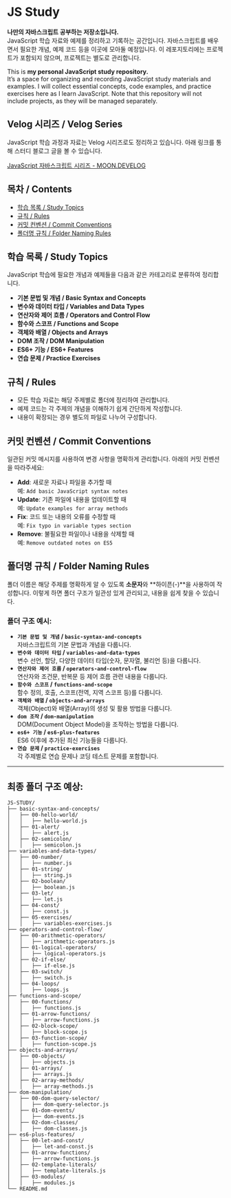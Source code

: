 # JS Study

**나만의 자바스크립트 공부하는 저장소입니다.**  
JavaScript 학습 자료와 예제를 정리하고 기록하는 공간입니다. 자바스크립트를 배우면서 필요한 개념, 예제 코드 등을 이곳에 모아둘 예정입니다. 이 레포지토리에는 프로젝트가 포함되지 않으며, 프로젝트는 별도로 관리합니다.

This is **my personal JavaScript study repository.**  
It’s a space for organizing and recording JavaScript study materials and examples. I will collect essential concepts, code examples, and practice exercises here as I learn JavaScript. Note that this repository will not include projects, as they will be managed separately.

## Velog 시리즈 / Velog Series

JavaScript 학습 과정과 자료는 Velog 시리즈로도 정리하고 있습니다. 아래 링크를 통해 스터디 블로그 글을 볼 수 있습니다.

[JavaScript 자바스크립트 시리즈 - MOON.DEVELOG](https://velog.io/@moon_dev/series/JavaScript-자바스크립트)

## 목차 / Contents

- [학습 목록 / Study Topics](#학습-목록--study-topics)
- [규칙 / Rules](#규칙--rules)
- [커밋 컨벤션 / Commit Conventions](#커밋-컨벤션--commit-conventions)
- [폴더명 규칙 / Folder Naming Rules](#폴더명-규칙--folder-naming-rules)

## 학습 목록 / Study Topics

JavaScript 학습에 필요한 개념과 예제들을 다음과 같은 카테고리로 분류하여 정리합니다.

- **기본 문법 및 개념 / Basic Syntax and Concepts**
- **변수와 데이터 타입 / Variables and Data Types**
- **연산자와 제어 흐름 / Operators and Control Flow**
- **함수와 스코프 / Functions and Scope**
- **객체와 배열 / Objects and Arrays**
- **DOM 조작 / DOM Manipulation**
- **ES6+ 기능 / ES6+ Features**
- **연습 문제 / Practice Exercises**

## 규칙 / Rules

- 모든 학습 자료는 해당 주제별로 폴더에 정리하여 관리합니다.
- 예제 코드는 각 주제의 개념을 이해하기 쉽게 간단하게 작성합니다.
- 내용이 확장되는 경우 별도의 파일로 나누어 구성합니다.

## 커밋 컨벤션 / Commit Conventions

일관된 커밋 메시지를 사용하여 변경 사항을 명확하게 관리합니다. 아래의 커밋 컨벤션을 따라주세요:

- **Add**: 새로운 자료나 파일을 추가할 때  
  예: `Add basic JavaScript syntax notes`
- **Update**: 기존 파일에 내용을 업데이트할 때  
  예: `Update examples for array methods`
- **Fix**: 코드 또는 내용의 오류를 수정할 때  
  예: `Fix typo in variable types section`
- **Remove**: 불필요한 파일이나 내용을 삭제할 때  
  예: `Remove outdated notes on ES5`

## 폴더명 규칙 / Folder Naming Rules

폴더 이름은 해당 주제를 명확하게 알 수 있도록 **소문자**와 **하이픈(-)**을 사용하여 작성합니다. 이렇게 하면 폴더 구조가 일관성 있게 관리되고, 내용을 쉽게 찾을 수 있습니다.

### 폴더 구조 예시:

- **`기본 문법 및 개념` / `basic-syntax-and-concepts`**  
  자바스크립트의 기본 문법과 개념을 다룹니다.
- **`변수와 데이터 타입` / `variables-and-data-types`**  
  변수 선언, 할당, 다양한 데이터 타입(숫자, 문자열, 불리언 등)을 다룹니다.
- **`연산자와 제어 흐름` / `operators-and-control-flow`**  
  연산자와 조건문, 반복문 등 제어 흐름 관련 내용을 다룹니다.
- **`함수와 스코프` / `functions-and-scope`**  
  함수 정의, 호출, 스코프(전역, 지역 스코프 등)를 다룹니다.
- **`객체와 배열` / `objects-and-arrays`**  
  객체(Object)와 배열(Array)의 생성 및 활용 방법을 다룹니다.
- **`dom 조작` / `dom-manipulation`**  
  DOM(Document Object Model)을 조작하는 방법을 다룹니다.
- **`es6+ 기능` / `es6-plus-features`**  
  ES6 이후에 추가된 최신 기능들을 다룹니다.
- **`연습 문제` / `practice-exercises`**  
  각 주제별로 연습 문제나 코딩 테스트 문제를 포함합니다.

---

## 최종 폴더 구조 예상:

```plaintext
JS-STUDY/
├── basic-syntax-and-concepts/
│   ├── 00-hello-world/
│   │   ├── hello-world.js
│   ├── 01-alert/
│   │   ├── alert.js
│   ├── 02-semicolon/
│   │   ├── semicolon.js
├── variables-and-data-types/
│   ├── 00-number/
│   │   ├── number.js
│   ├── 01-string/
│   │   ├── string.js
│   ├── 02-boolean/
│   │   ├── boolean.js
│   ├── 03-let/
│   │   ├── let.js
│   ├── 04-const/
│   │   ├── const.js
│   ├── 05-exercises/
│   │   ├── variables-exercises.js
├── operators-and-control-flow/
│   ├── 00-arithmetic-operators/
│   │   ├── arithmetic-operators.js
│   ├── 01-logical-operators/
│   │   ├── logical-operators.js
│   ├── 02-if-else/
│   │   ├── if-else.js
│   ├── 03-switch/
│   │   ├── switch.js
│   ├── 04-loops/
│   │   ├── loops.js
├── functions-and-scope/
│   ├── 00-functions/
│   │   ├── functions.js
│   ├── 01-arrow-functions/
│   │   ├── arrow-functions.js
│   ├── 02-block-scope/
│   │   ├── block-scope.js
│   ├── 03-function-scope/
│   │   ├── function-scope.js
├── objects-and-arrays/
│   ├── 00-objects/
│   │   ├── objects.js
│   ├── 01-arrays/
│   │   ├── arrays.js
│   ├── 02-array-methods/
│   │   ├── array-methods.js
├── dom-manipulation/
│   ├── 00-dom-query-selector/
│   │   ├── dom-query-selector.js
│   ├── 01-dom-events/
│   │   ├── dom-events.js
│   ├── 02-dom-classes/
│   │   ├── dom-classes.js
├── es6-plus-features/
│   ├── 00-let-and-const/
│   │   ├── let-and-const.js
│   ├── 01-arrow-functions/
│   │   ├── arrow-functions.js
│   ├── 02-template-literals/
│   │   ├── template-literals.js
│   ├── 03-modules/
│   │   ├── modules.js
└── README.md
```
